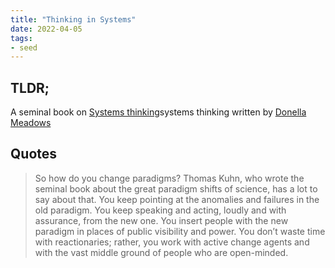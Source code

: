 ```yaml
---
title: "Thinking in Systems"
date: 2022-04-05
tags:
- seed
---
```


## TLDR; 
A seminal book on [Systems thinking](/notes/Systems%20thinking.md)systems thinking written by [Donella Meadows](/notes/Donella%20Meadows%201.md)

## Quotes
>So how do you change paradigms? Thomas Kuhn, who wrote the seminal book about the great paradigm shifts of science, has a lot to say about that. You keep pointing at the anomalies and failures in the old paradigm. You keep speaking and acting, loudly and with assurance, from the new one. You insert people with the new paradigm in places of public visibility and power. You don’t waste time with reactionaries; rather, you work with active change agents and with the vast middle ground of people who are open-minded.